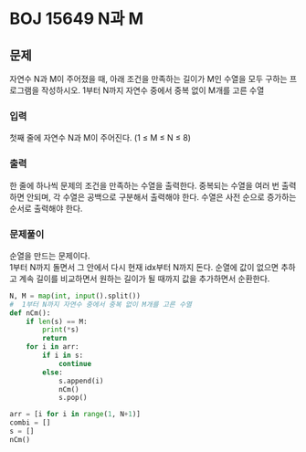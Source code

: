 # BOJ 15649 N과 M
## 문제
자연수 N과 M이 주어졌을 때, 아래 조건을 만족하는 길이가 M인 수열을 모두 구하는 프로그램을 작성하시오.
1부터 N까지 자연수 중에서 중복 없이 M개를 고른 수열
### 입력
첫째 줄에 자연수 N과 M이 주어진다. (1 ≤ M ≤ N ≤ 8)

### 출력
한 줄에 하나씩 문제의 조건을 만족하는 수열을 출력한다. 중복되는 수열을 여러 번 출력하면 안되며, 각 수열은 공백으로 구분해서 출력해야 한다.
수열은 사전 순으로 증가하는 순서로 출력해야 한다.

### 문제풀이
순열을 만드는 문제이다.   
1부터 N까지 돌면서 그 안에서 다시 현재 idx부터 N까지 돈다. 순열에 값이 없으면 추하고 계속 길이를 비교하면서 원하는 길이가 될 때까지 값을 추가하면서 순환한다. 

```python
N, M = map(int, input().split())
#  1부터 N까지 자연수 중에서 중복 없이 M개를 고른 수열
def nCm():
    if len(s) == M:
        print(*s)
        return
    for i in arr:
        if i in s:
            continue
        else:
            s.append(i)
            nCm()
            s.pop()

arr = [i for i in range(1, N+1)]
combi = []
s = []
nCm()
```
